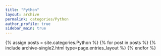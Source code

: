 ```yaml
---
title: "Python"
layout: archive
permalink: categories/Python
author_profile: true
sidebar_main: true
---
```



{% assign posts = site.categories.Python %}
{% for post in posts %} {% include archive-single2.html type=page.entries_layout %} {% endfor %}